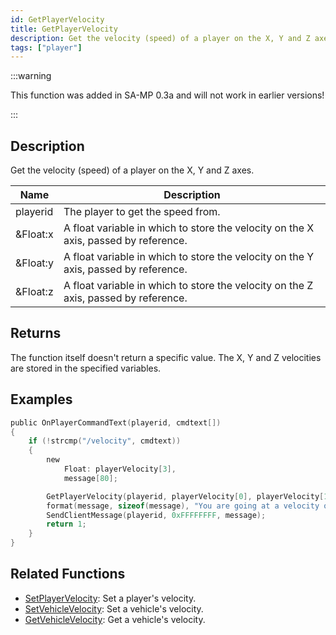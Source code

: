 ```yaml
---
id: GetPlayerVelocity
title: GetPlayerVelocity
description: Get the velocity (speed) of a player on the X, Y and Z axes.
tags: ["player"]
---
```


:::warning

This function was added in SA-MP 0.3a and will not work in earlier versions!

:::

## Description

Get the velocity (speed) of a player on the X, Y and Z axes.

| Name     | Description                                                                         |
| -------- | ----------------------------------------------------------------------------------- |
| playerid | The player to get the speed from.                                                   |
| &Float:x | A float variable in which to store the velocity on the X axis, passed by reference. |
| &Float:y | A float variable in which to store the velocity on the Y axis, passed by reference. |
| &Float:z | A float variable in which to store the velocity on the Z axis, passed by reference. |

## Returns

The function itself doesn't return a specific value. The X, Y and Z velocities are stored in the specified variables.

## Examples

```c
public OnPlayerCommandText(playerid, cmdtext[])
{
    if (!strcmp("/velocity", cmdtext))
    {
        new
            Float: playerVelocity[3],
            message[80];

        GetPlayerVelocity(playerid, playerVelocity[0], playerVelocity[1], playerVelocity[2]);
        format(message, sizeof(message), "You are going at a velocity of X: %f, Y: %f, Z: %f", playerVelocity[0], playerVelocity[1], playerVelocity[2]);
        SendClientMessage(playerid, 0xFFFFFFFF, message);
        return 1;
    }
}
```

## Related Functions

- [SetPlayerVelocity](SetPlayerVelocity.md): Set a player's velocity.
- [SetVehicleVelocity](SetVehicleVelocity.md): Set a vehicle's velocity.
- [GetVehicleVelocity](GetVehicleVelocity.md): Get a vehicle's velocity.
